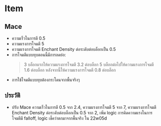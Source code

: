 # Item

## Mace
- ความเร็วในการตี 0.5
- ความแรงการโจมตี 5
- ความแรงการโจมตี Enchant Density ต่อระดับต่อบล็อกเป็น 0.5
- การโจมตีแบบทุบตอนนี้มีการลดย่อ:
    > 3 บล็อกแรกให้ความแรงการโจมตี 3.2 ต่อบล็อก
    > 5 บล็อกต่อไปให้ความแรงการโจมตี 1.6 ต่อบล็อก
    > หลังจากนี้ให้ความแรงการโจมตี 0.8 ต่อบล็อก
- การใช้โจมตีแบบทุบต้องกระโดนจากพื้นจริงๆ


## ประวัติ
- ปรับ Mace ความเร็วในการตี 0.5 จาก 2.4, ความแรงการโจมตี 5 จาก 7, ความแรงการโจมตี Enchant Density ต่อระดับต่อบล็อกเป็น 0.5 จาก 2, เพิ่ม logic การคิดความแรงในการโจมตีมี falloff, logic เช็คว่าตกมาจากพื้นจริง ใน 22w05d